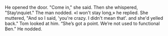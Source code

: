He opened the door. "Come in," she said.
Then she whispered, "Stay\nquiet." The man nodded.
«I won't stay long,» he replied.
She muttered, "And so I said, 'you're crazy. I didn't mean that'. and she'd yelled back."
Tom looked at him. “She’s got a point. We’re not used to functional Ben.” He nodded.
